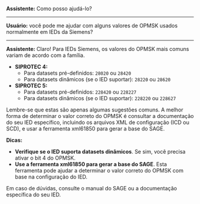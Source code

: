 **Assistente:** Como posso ajudá-lo?

---

**Usuário:** você pode me ajudar com alguns valores de OPMSK usados normalmente em IEDs da Siemens?

---

**Assistente:** Claro! Para IEDs Siemens, os valores do OPMSK mais comuns variam de acordo com a família.

- **SIPROTEC 4:**
  - Para datasets pré-definidos: `28020` ou `28420`
  - Para datasets dinâmicos (se o IED suportar): `28220` ou `28620`
- **SIPROTEC 5:**
  - Para datasets pré-definidos: `228420` ou `228227`
  - Para datasets dinâmicos (se o IED suportar): `228220` ou `228627`

Lembre-se que estas são apenas algumas sugestões comuns. A melhor forma de determinar o valor correto do OPMSK é consultar a documentação do seu IED específico, incluindo os arquivos XML de configuração (ICD ou SCD), e usar a ferramenta xml61850 para gerar a base do SAGE.

**Dicas:**

- **Verifique se o IED suporta datasets dinâmicos**. Se sim, você precisa ativar o bit 4 do OPMSK.
- **Use a ferramenta xml61850 para gerar a base do SAGE**. Esta ferramenta pode ajudar a determinar o valor correto do OPMSK com base na configuração do IED.

Em caso de dúvidas, consulte o manual do SAGE ou a documentação específica do seu IED.